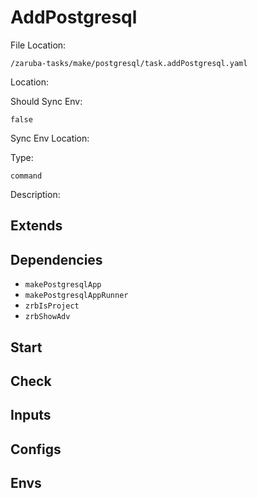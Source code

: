 
# AddPostgresql

File Location:

    /zaruba-tasks/make/postgresql/task.addPostgresql.yaml


Location:




Should Sync Env:

    false


Sync Env Location:




Type:

    command


Description:





## Extends




## Dependencies

* `makePostgresqlApp`
* `makePostgresqlAppRunner`
* `zrbIsProject`
* `zrbShowAdv`


## Start




## Check




## Inputs


## Configs


## Envs